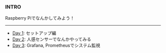 ### INTRO

Raspberry Piでなんかしてみよう！

---

- [Day 1](https://gitpitch.com/deresmos/raspberrypi-study/day1): セットアップ編
- [Day 2](https://gitpitch.com/deresmos/raspberrypi-study/day2): 人感センサーでなんかやってみる
- [Day 3](https://gitpitch.com/deresmos/raspberrypi-study/day3): Grafana, Prometheusでシステム監視
